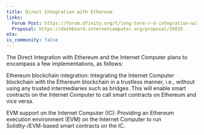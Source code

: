 ```yaml
---
title: Direct Integration with Ethereum
links:
  Forum Post: https://forum.dfinity.org/t/long-term-r-d-integration-with-the-ethereum-network/9382/6
  Proposal: https://dashboard.internetcomputer.org/proposal/35635
eta:
is_community: false
---
```


The Direct Integration with Ethereum and the Internet Computer plans to encompass a few implementations, as follows:

Ethereum blockchain integration: Integrating the Internet Computer blockchain with the Ethereum blockchain in a trustless manner, i.e., without using any trusted intermediaries such as bridges. This will enable smart contracts on the Internet Computer to call smart contracts on Ethereum and vice versa.

EVM support on the Internet Computer (IC): Providing an Ethereum execution environment (EVM) on the Internet Computer to run Solidity-/EVM-based smart contracts on the IC.
